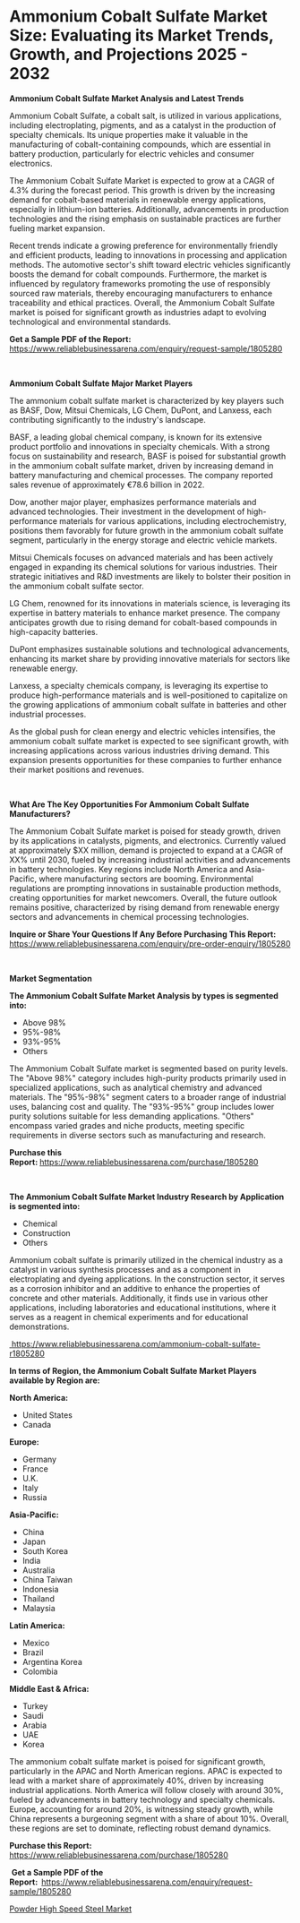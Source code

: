 <p><h1>Ammonium Cobalt Sulfate Market Size: Evaluating its Market Trends, Growth, and Projections 2025 - 2032</h1></p><p><strong>Ammonium Cobalt Sulfate Market Analysis and Latest Trends</strong></p>
<p><p>Ammonium Cobalt Sulfate, a cobalt salt, is utilized in various applications, including electroplating, pigments, and as a catalyst in the production of specialty chemicals. Its unique properties make it valuable in the manufacturing of cobalt-containing compounds, which are essential in battery production, particularly for electric vehicles and consumer electronics.</p><p>The Ammonium Cobalt Sulfate Market is expected to grow at a CAGR of 4.3% during the forecast period. This growth is driven by the increasing demand for cobalt-based materials in renewable energy applications, especially in lithium-ion batteries. Additionally, advancements in production technologies and the rising emphasis on sustainable practices are further fueling market expansion. </p><p>Recent trends indicate a growing preference for environmentally friendly and efficient products, leading to innovations in processing and application methods. The automotive sector's shift toward electric vehicles significantly boosts the demand for cobalt compounds. Furthermore, the market is influenced by regulatory frameworks promoting the use of responsibly sourced raw materials, thereby encouraging manufacturers to enhance traceability and ethical practices. Overall, the Ammonium Cobalt Sulfate market is poised for significant growth as industries adapt to evolving technological and environmental standards.</p></p>
<p><strong>Get a Sample PDF of the Report:&nbsp;</strong> <a href="https://www.reliablebusinessarena.com/enquiry/request-sample/1805280?utm_campaign=3346&utm_medium=2&utm_source=Github&utm_content=ia&utm_term=01042025&utm_id=ammonium-cobalt-sulfate">https://www.reliablebusinessarena.com/enquiry/request-sample/1805280</a></p>
<p>&nbsp;</p>
<p><strong>Ammonium Cobalt Sulfate Major Market Players</strong></p>
<p><p>The ammonium cobalt sulfate market is characterized by key players such as BASF, Dow, Mitsui Chemicals, LG Chem, DuPont, and Lanxess, each contributing significantly to the industry's landscape.</p><p>BASF, a leading global chemical company, is known for its extensive product portfolio and innovations in specialty chemicals. With a strong focus on sustainability and research, BASF is poised for substantial growth in the ammonium cobalt sulfate market, driven by increasing demand in battery manufacturing and chemical processes. The company reported sales revenue of approximately €78.6 billion in 2022.</p><p>Dow, another major player, emphasizes performance materials and advanced technologies. Their investment in the development of high-performance materials for various applications, including electrochemistry, positions them favorably for future growth in the ammonium cobalt sulfate segment, particularly in the energy storage and electric vehicle markets.</p><p>Mitsui Chemicals focuses on advanced materials and has been actively engaged in expanding its chemical solutions for various industries. Their strategic initiatives and R&D investments are likely to bolster their position in the ammonium cobalt sulfate sector.</p><p>LG Chem, renowned for its innovations in materials science, is leveraging its expertise in battery materials to enhance market presence. The company anticipates growth due to rising demand for cobalt-based compounds in high-capacity batteries.</p><p>DuPont emphasizes sustainable solutions and technological advancements, enhancing its market share by providing innovative materials for sectors like renewable energy.</p><p>Lanxess, a specialty chemicals company, is leveraging its expertise to produce high-performance materials and is well-positioned to capitalize on the growing applications of ammonium cobalt sulfate in batteries and other industrial processes.</p><p>As the global push for clean energy and electric vehicles intensifies, the ammonium cobalt sulfate market is expected to see significant growth, with increasing applications across various industries driving demand. This expansion presents opportunities for these companies to further enhance their market positions and revenues.</p></p>
<p>&nbsp;</p>
<p><strong>What Are The Key Opportunities For Ammonium Cobalt Sulfate Manufacturers?</strong></p>
<p><p>The Ammonium Cobalt Sulfate market is poised for steady growth, driven by its applications in catalysts, pigments, and electronics. Currently valued at approximately $XX million, demand is projected to expand at a CAGR of XX% until 2030, fueled by increasing industrial activities and advancements in battery technologies. Key regions include North America and Asia-Pacific, where manufacturing sectors are booming. Environmental regulations are prompting innovations in sustainable production methods, creating opportunities for market newcomers. Overall, the future outlook remains positive, characterized by rising demand from renewable energy sectors and advancements in chemical processing technologies. </p></p>
<p><strong>Inquire or Share Your Questions If Any Before Purchasing This Report:</strong> <a href="https://www.reliablebusinessarena.com/enquiry/pre-order-enquiry/1805280?utm_campaign=3346&utm_medium=2&utm_source=Github&utm_content=ia&utm_term=01042025&utm_id=ammonium-cobalt-sulfate">https://www.reliablebusinessarena.com/enquiry/pre-order-enquiry/1805280</a></p>
<p>&nbsp;</p>
<p><strong>Market Segmentation</strong></p>
<p><strong>The Ammonium Cobalt Sulfate Market Analysis by types is segmented into:</strong></p>
<p><ul><li>Above 98%</li><li>95%-98%</li><li>93%-95%</li><li>Others</li></ul></p>
<p><p>The Ammonium Cobalt Sulfate market is segmented based on purity levels. The "Above 98%" category includes high-purity products primarily used in specialized applications, such as analytical chemistry and advanced materials. The "95%-98%" segment caters to a broader range of industrial uses, balancing cost and quality. The "93%-95%" group includes lower purity solutions suitable for less demanding applications. "Others" encompass varied grades and niche products, meeting specific requirements in diverse sectors such as manufacturing and research.</p></p>
<p><strong>Purchase this Report:&nbsp;</strong><a href="https://www.reliablebusinessarena.com/purchase/1805280?utm_campaign=3346&utm_medium=2&utm_source=Github&utm_content=ia&utm_term=01042025&utm_id=ammonium-cobalt-sulfate">https://www.reliablebusinessarena.com/purchase/1805280</a></p>
<p>&nbsp;</p>
<p><strong>The Ammonium Cobalt Sulfate Market Industry Research by Application is segmented into:</strong></p>
<p><ul><li>Chemical</li><li>Construction</li><li>Others</li></ul></p>
<p><p>Ammonium cobalt sulfate is primarily utilized in the chemical industry as a catalyst in various synthesis processes and as a component in electroplating and dyeing applications. In the construction sector, it serves as a corrosion inhibitor and an additive to enhance the properties of concrete and other materials. Additionally, it finds use in various other applications, including laboratories and educational institutions, where it serves as a reagent in chemical experiments and for educational demonstrations.</p></p>
<p><a href="https://www.reliablebusinessarena.com/ammonium-cobalt-sulfate-r1805280?utm_campaign=3346&utm_medium=2&utm_source=Github&utm_content=ia&utm_term=01042025&utm_id=ammonium-cobalt-sulfate">&nbsp;https://www.reliablebusinessarena.com/ammonium-cobalt-sulfate-r1805280</a></p>
<p><strong>In terms of Region, the Ammonium Cobalt Sulfate Market Players available by Region are:</strong></p>
<p>
    <p> <strong> North America: </strong>
        <ul>
            <li>United States</li>
            <li>Canada</li>
        </ul>
        </p> 
    <p> <strong> Europe: </strong>
        <ul>
            <li>Germany</li>
            <li>France</li>
            <li>U.K.</li>
            <li>Italy</li>
            <li>Russia</li>
        </ul>
        </p> 
    <p> <strong> Asia-Pacific: </strong>
        <ul>
            <li>China</li>
            <li>Japan</li>
            <li>South Korea</li>
            <li>India</li>
            <li>Australia</li>
            <li>China Taiwan</li>
            <li>Indonesia</li>
            <li>Thailand</li>
            <li>Malaysia</li>
        </ul>
        </p> 
    <p> <strong> Latin America: </strong>
        <ul>
            <li>Mexico</li>
            <li>Brazil</li>
            <li>Argentina Korea</li>
            <li>Colombia</li>
        </ul>
        </p> 
    <p> <strong> Middle East & Africa: </strong>
        <ul>
            <li>Turkey</li>
            <li>Saudi</li>
            <li>Arabia</li>
            <li>UAE</li>
            <li>Korea</li>
        </ul>
    </p>
    </p>
<p><p>The ammonium cobalt sulfate market is poised for significant growth, particularly in the APAC and North American regions. APAC is expected to lead with a market share of approximately 40%, driven by increasing industrial applications. North America will follow closely with around 30%, fueled by advancements in battery technology and specialty chemicals. Europe, accounting for around 20%, is witnessing steady growth, while China represents a burgeoning segment with a share of about 10%. Overall, these regions are set to dominate, reflecting robust demand dynamics.</p></p>
<p><strong>Purchase this Report: </strong><a href="https://www.reliablebusinessarena.com/purchase/1805280?utm_campaign=3346&utm_medium=2&utm_source=Github&utm_content=ia&utm_term=01042025&utm_id=ammonium-cobalt-sulfate">https://www.reliablebusinessarena.com/purchase/1805280</a></p>
<p>&nbsp;<strong>Get a Sample PDF of the Report:&nbsp;&nbsp;</strong><a href="https://www.reliablebusinessarena.com/enquiry/request-sample/1805280?utm_campaign=3346&utm_medium=2&utm_source=Github&utm_content=ia&utm_term=01042025&utm_id=ammonium-cobalt-sulfate">https://www.reliablebusinessarena.com/enquiry/request-sample/1805280</a></p>
<p><strong></strong></p>
<p><p><a href="https://github.com/lanuskarnajc/Market-Research-Report-List-1/blob/main/powder-high-speed-steel-market.md?utm_campaign=3346&utm_medium=2&utm_source=Github&utm_content=ia&utm_term=01042025&utm_id=ammonium-cobalt-sulfate">Powder High Speed Steel Market</a></p></p>